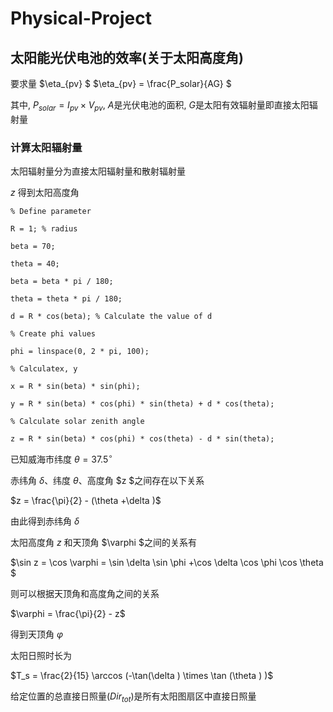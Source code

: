 # Physical-Project

## 太阳能光伏电池的效率(关于太阳高度角)

要求量 $\eta_{pv} $
$\eta_{pv}  = \frac{P_solar}{AG} $

其中, $P_{solar}=I_{pv} \times V_{pv}$, $A$是光伏电池的面积, $G$是太阳有效辐射量即直接太阳辐射量

### 计算太阳辐射量

太阳辐射量分为直接太阳辐射量和散射辐射量

$z$ 得到太阳高度角

```
% Define parameter

R = 1; % radius

beta = 70;  

theta = 40;  

beta = beta * pi / 180;  

theta = theta * pi / 180;  

d = R * cos(beta); % Calculate the value of d

% Create phi values 

phi = linspace(0, 2 * pi, 100);  

% Calculatex, y 

x = R * sin(beta) * sin(phi);  

y = R * sin(beta) * cos(phi) * sin(theta) + d * cos(theta);  

% Calculate solar zenith angle

z = R * sin(beta) * cos(phi) * cos(theta) - d * sin(theta);
```

已知威海市纬度 $\theta = 37.5^{\circ}$

赤纬角 $\delta$、纬度 $\theta$、高度角 $z $之间存在以下关系

$z = \frac{\pi}{2}  - (\theta +\delta )$

由此得到赤纬角 $\delta$

太阳高度角 $z$ 和天顶角 $\varphi $之间的关系有

$\sin z = \cos \varphi = \sin \delta \sin \phi +\cos \delta \cos \phi \cos \theta $

则可以根据天顶角和高度角之间的关系

$\varphi  = \frac{\pi}{2}  - z$

得到天顶角 $\varphi$

太阳日照时长为

$T_s = \frac{2}{15} \arccos (-\tan(\delta ) \times \tan (\theta ) )$

给定位置的总直接日照量($Dir_{tot}$)是所有太阳图扇区中直接日照量

